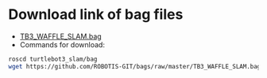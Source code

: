 # Download link of bag files

- [TB3_WAFFLE_SLAM.bag](https://github.com/ROBOTIS-GIT/bags) 
- Commands for download:
```bash
roscd turtlebot3_slam/bag
wget https://github.com/ROBOTIS-GIT/bags/raw/master/TB3_WAFFLE_SLAM.bag
```
